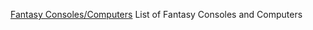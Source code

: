 
[Fantasy Consoles/Computers](https://github.com/paladin-t/fantasy)
List of Fantasy Consoles and Computers
